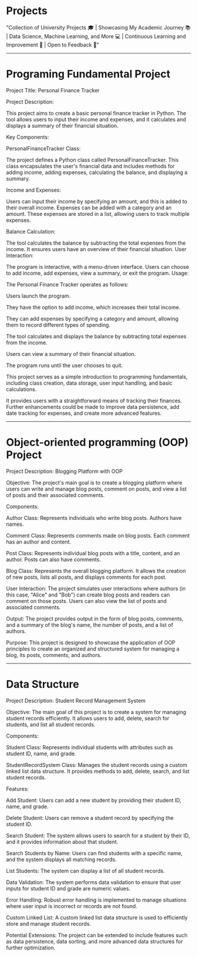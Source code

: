 # Projects

"Collection of University Projects 🎓 | Showcasing My Academic Journey 📚 | Data Science, Machine Learning, and More 💻 | Continuous Learning and Improvement 📌 | Open to Feedback 🚀"

-------------------------------------------------------------------------------------------------------------------------------------------------------------------

# Programing Fundamental Project



Project Title: Personal Finance Tracker

Project Description:

This project aims to create a basic personal finance tracker in Python. The tool allows users to input their income and expenses, and it calculates and displays a summary of their financial situation.

Key Components:

PersonalFinanceTracker Class:

The project defines a Python class called PersonalFinanceTracker. This class encapsulates the user's financial data and includes methods for adding income, adding expenses, calculating the balance, and displaying a summary.

Income and Expenses:

Users can input their income by specifying an amount, and this is added to their overall income.
Expenses can be added with a category and an amount. These expenses are stored in a list, allowing users to track multiple expenses.

Balance Calculation:

The tool calculates the balance by subtracting the total expenses from the income. It ensures users have an overview of their financial situation.
User Interaction:

The program is interactive, with a menu-driven interface. Users can choose to add income, add expenses, view a summary, or exit the program.
Usage:

  The Personal Finance Tracker operates as follows:

  Users launch the program.

  They have the option to add income, which increases their total income.

  They can add expenses by specifying a category and amount, allowing them to record different types of spending.
  
  The tool calculates and displays the balance by subtracting total expenses from the income.

  Users can view a summary of their financial situation.

  The program runs until the user chooses to quit.

  This project serves as a simple introduction to programming fundamentals, including class creation, data storage, user input handling, and basic calculations. 

  It provides users with a straightforward means of tracking their finances. Further enhancements could be made to improve data persistence, add date tracking for      expenses, and create more advanced features.

-------------------------------------------------------------------------------------------------------------------------------------------------------------------

# Object-oriented programming (OOP) Project

Project Description: Blogging Platform with OOP

Objective: The project's main goal is to create a blogging platform where users can write and manage blog posts, comment on posts, and view a list of posts and their associated comments.

Components:

Author Class: Represents individuals who write blog posts. Authors have names.

Comment Class: Represents comments made on blog posts. Each comment has an author and content.

Post Class: Represents individual blog posts with a title, content, and an author. Posts can also have comments.

Blog Class: Represents the overall blogging platform. It allows the creation of new posts, lists all posts, and displays comments for each post.

User Interaction: The project simulates user interactions where authors (in this case, "Alice" and "Bob") can create blog posts and readers can comment on those posts. Users can also view the list of posts and associated comments.

Output: The project provides output in the form of blog posts, comments, and a summary of the blog's name, the number of posts, and a list of authors.

Purpose: This project is designed to showcase the application of OOP principles to create an organized and structured system for managing a blog, its posts, comments, and authors.

-------------------------------------------------------------------------------------------------------------------------------------------------------------------

# Data Structure

Project Description: Student Record Management System

Objective: The main goal of this project is to create a system for managing student records efficiently. It allows users to add, delete, search for students, and list all student records.

Components:

Student Class: Represents individual students with attributes such as student ID, name, and grade.

StudentRecordSystem Class: Manages the student records using a custom linked list data structure. It provides methods to add, delete, search, and list student records.

Features:

Add Student: Users can add a new student by providing their student ID, name, and grade.

Delete Student: Users can remove a student record by specifying the student ID.

Search Student: The system allows users to search for a student by their ID, and it provides information about that student.

Search Students by Name: Users can find students with a specific name, and the system displays all matching records.

List Students: The system can display a list of all student records.

Data Validation: The system performs data validation to ensure that user inputs for student ID and grade are numeric values.

Error Handling: Robust error handling is implemented to manage situations where user input is incorrect or records are not found.

Custom Linked List: A custom linked list data structure is used to efficiently store and manage student records.

Potential Extensions: The project can be extended to include features such as data persistence, data sorting, and more advanced data structures for further optimization.

#

